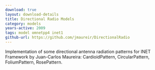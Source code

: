 ```yaml
---
download: true
layout: download-details
title: Directional Radio Models
category: models
years-active: 2009
tags: model omnetpp4 inet1
github-url: https://github.com/jmaureir/DirectionalRadio
---
```


Implementation of some directional antenna radiation patterns for INET Framework
by Juan-Carlos Maureira: CardioidPattern, CircularPattern, FoliumPattern, RosePattern.
